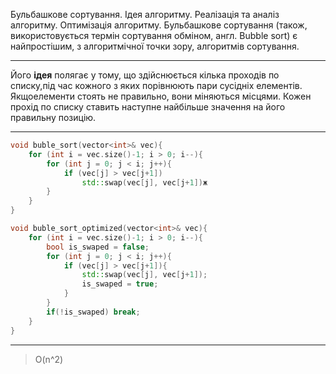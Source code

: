 Бульбашкове сортування. Ідея алгоритму. Реалізація та аналіз алгоритму. Оптимізація алгоритму.
Бульбашкове сортування (також, використовується термін сортування
обміном, англ. Bubble sort) є найпростішим, з алгоритмічної точки
зору, алгоритмів сортування.

---

Його __ідея__ полягає у тому, що здійснюється кілька проходів по списку,під час кожного з яких порівнюють пари сусідніх елементів. Якщоелементи стоять не правильно, вони міняються місцями. Кожен прохід по списку ставить наступне найбільше значення на його правильну позицію.

---
```c++
void buble_sort(vector<int>& vec){
	for (int i = vec.size()-1; i > 0; i--){
		for (int j = 0; j < i; j++){
			if (vec[j] > vec[j+1])
				std::swap(vec[j], vec[j+1])ж
		}
	}
}

void buble_sort_optimized(vector<int>& vec){
	for (int i = vec.size()-1; i > 0; i--){
		bool is_swaped = false;
		for (int j = 0; j < i; j++){
			if (vec[j] > vec[j+1]){
				std::swap(vec[j], vec[j+1]);
				is_swaped = true;
			}	
		}
		if(!is_swaped) break;
	}
}
```
---
>O(n^2)
